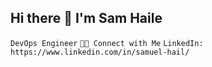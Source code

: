 ## Hi there 👋 I'm Sam Haile
`DevOps Engineer`
`🤝🏻 Connect with Me`
`LinkedIn: https://www.linkedin.com/in/samuel-hail/`

<!--
**samishken/samishken** is a ✨ _special_ ✨ repository because its `README.md` (this file) appears on your GitHub profile.

Here are some ideas to get you started:

- 🔭 I’m currently working on ...
- 🌱 I’m currently learning ...
- 👯 I’m looking to collaborate on ...
- 🤔 I’m looking for help with ...
- 💬 Ask me about ...
- 📫 How to reach me: ...
- 😄 Pronouns: ...
- ⚡ Fun fact: ...
-->
